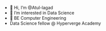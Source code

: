 - 👋 Hi, I’m @Atul-lagad
- 👀 I’m interested in Data Science
- 🌱 BE Computer Engineering
- Data Science fellow @ Hyperverge Academy


